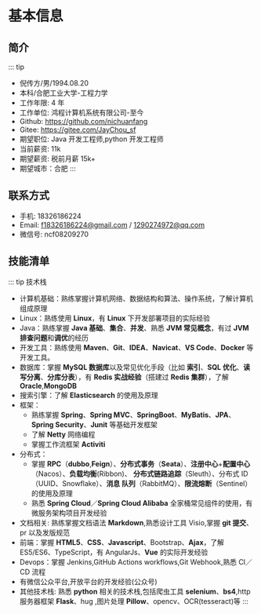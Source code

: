 # 基本信息

## 简介

::: tip

- 倪传方/男/1994.08.20
- 本科/合肥工业大学-工程力学
- 工作年限: 4 年
- 工作单位: 鸿程计算机系统有限公司-至今
- Github: <https://github.com/nichuanfang>
- Gitee: <https://gitee.com/JayChou_sf>
- 期望职位: Java 开发工程师,python 开发工程师
- 当前薪资: 11k
- 期望薪资: 税前月薪 15k+
- 期望城市：合肥
  :::

## 联系方式

- 手机: 18326186224
- Email: <f18326186224@gmail.com> / <1290274972@qq.com>
- 微信号: ncf08209270

## 技能清单

::: tip 技术栈

- 计算机基础：熟练掌握计算机网络、数据结构和算法、操作系统，了解计算机组成原理
- Linux：熟练使用 **Linux**，有 **Linux** 下开发部署项目的实际经验
- Java：熟练掌握 **Java 基础**、**集合**、**并发**、熟悉 **JVM 常见概念**，有过 **JVM 排查问题**和**调优**的经历
- 开发工具：熟练使用 **Maven**、**Git**、**IDEA**、**Navicat**、**VS Code**、**Docker** 等开发工具。
- 数据库：掌握 **MySQL 数据库**以及常见优化手段（比如 **索引**、**SQL 优化**、**读写分离**、**分库分表**），有 **Redis 实战经验**（搭建过 **Redis 集群**），了解 **Oracle**,**MongoDB**
- 搜索引擎：了解 **Elasticsearch** 的使用及原理
- 框架：
  - 熟练掌握 **Spring**、**Spring MVC**、**SpringBoot**、**MyBatis**、**JPA**、**Spring Security**、**Junit** 等基础开发框架
  - 了解 **Netty** 网络编程
  - 掌握工作流框架 **Activiti**
- 分布式：
  - 掌握 **RPC**（**dubbo**,**Feign**）、**分布式事务**（**Seata**）、**注册中心**+**配置中心**（Nacos）、**负载均衡**(Ribbon)、 **分布式链路追踪**（Sleuth）、分布式 ID（UUID、Snowflake）、**消息 队列**（RabbitMQ）、**限流熔断**（Sentinel）的使用及原理
  - 熟悉 **Spring Cloud**／**Spring Cloud Alibaba** 全家桶常见组件的使用，有微服务架构项目开发经验
- 文档相关: 熟练掌握文档语法 **Markdown**,熟悉设计工具 Visio,掌握 **git 提交**、pr 以及发版规范
- 前端：掌握 **HTML5**、**CSS**、**Javascript**、Bootstrap、**Ajax**，了解 ES5/ES6、TypeScript，有 AngularJs、**Vue** 的实际开发经验
- Devops：掌握 Jenkins,GitHub Actions workflows,Git Webhook,熟悉 CI／CD 流程
- 有微信公众平台,开放平台的开发经验(公众号)
- 其他技术栈: 熟悉 **python** 相关的技术栈,包括爬虫工具 **selenium**、**bs4**,http 服务器框架 **Flask**、hug ,图片处理 **Pillow**、opencv、OCR(tesseract)等
  :::